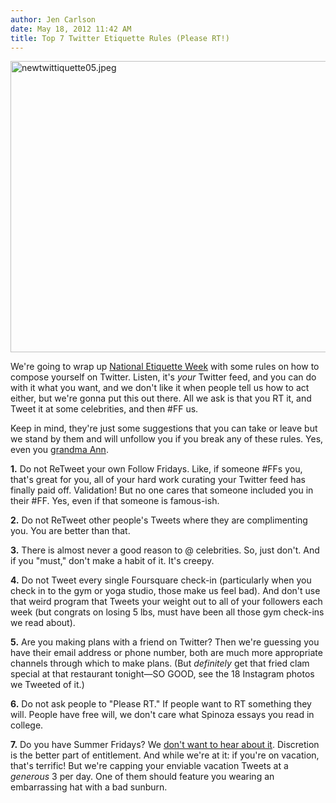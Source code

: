 ```yaml
---
author: Jen Carlson
date: May 18, 2012 11:42 AM
title: Top 7 Twitter Etiquette Rules (Please RT!)
---
```


<p><span class="mt-enclosure mt-enclosure-image" style="display: inline;"> <img alt="newtwittiquette05.jpeg" src="https://web.archive.org/web/20120523183248im_/http://gothamist.com/attachments/arts_jen/newtwittiquette05.jpeg" width="640" height="466" class="image-none"> </span></p>

<p>We&apos;re going to wrap up <a href="https://web.archive.org/web/20120523183248/http://gothamist.com/tags/nationaletiquetteweek">National Etiquette Week</a> with some rules on how to compose yourself on Twitter. Listen, it&apos;s <em>your</em> Twitter feed, and you can do with it what you want, and we don&apos;t like it when people tell us how to act either, but we&apos;re gonna put this out there. All we ask is that you RT it, and Tweet it at some celebrities, and then #FF us. </p>

<p>Keep in mind, they&apos;re just some suggestions that you can take or leave but we stand by them and will unfollow you if you break any of these rules. Yes, even you <a href="https://web.archive.org/web/20120523183248/https://twitter.com/#!/ann___LO">grandma Ann</a>.</p>

<p><strong>1.</strong> Do not ReTweet your own Follow Fridays. Like, if someone #FFs you, that&apos;s great for you, all of your hard work curating your Twitter feed has finally paid off. Validation! But no one cares that someone included you in their #FF. Yes, even if that someone is famous-ish.</p>

<p><strong>2.</strong> Do not ReTweet other people&apos;s Tweets where they are complimenting you. You are better than that.</p>

<p><strong>3.</strong> There is almost never a good reason to @ celebrities. So, just don&apos;t. And if you &quot;must,&quot; don&apos;t make a habit of it. It&apos;s creepy.</p>

<p><strong>4.</strong> Do not Tweet every single Foursquare check-in (particularly when you check in to the gym or yoga studio, those make us feel bad). And don&apos;t use that weird program that Tweets your weight out to all of your followers each week (but congrats on losing 5 lbs, must have been all those gym check-ins we read about).</p>

<p><strong>5.</strong> Are you making plans with a friend on Twitter? Then we&apos;re guessing you have their email address or phone number, both are much more appropriate channels through which to make plans. (But <em>definitely</em> get that fried clam special at that restaurant tonight&#x2014;SO GOOD, see the 18 Instagram photos we Tweeted of it.)</p>

<p><strong>6.</strong> Do not ask people to &quot;Please RT.&quot; If people want to RT something they will. People have free will, we don&apos;t care what Spinoza essays you read in college.</p>

<p><strong>7.</strong> Do you have Summer Fridays? We <a href="https://web.archive.org/web/20120523183248/http://gothamist.com/2011/07/22/people_working_on_summer_fridays_we.php">don&apos;t want to hear about it</a>. Discretion is the better part of entitlement. And while we&apos;re at it: if you&apos;re on vacation, that&apos;s terrific! But we&apos;re capping your enviable vacation Tweets at a <em>generous</em> 3 per day. One of them should feature you wearing an embarrassing hat with a bad sunburn. </p>